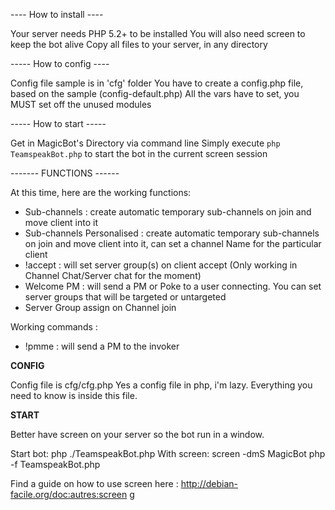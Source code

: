 ---- How to install ----

Your server needs PHP 5.2+ to be installed
You will also need screen to keep the bot alive
Copy all files to your server, in any directory



----- How to config ----

Config file sample is in 'cfg' folder
You have to create a config.php file, based on the sample (config-default.php)
All the vars have to set, you MUST set off the unused modules


----- How to start -----

Get in MagicBot's Directory via command line
Simply execute `php TeamspeakBot.php` to start the bot in the current screen session



------- FUNCTIONS ------

At this time, here are the working functions:

 * Sub-channels : create automatic temporary sub-channels on join and move client into it
 * Sub-channels Personalised : create automatic temporary sub-channels on join and move client into it, can set a channel Name for the particular client
 * !accept : will set server group(s) on client accept (Only working in Channel Chat/Server chat for the moment)
 * Welcome PM : will send a PM or Poke to a user connecting. You can set server groups that will be targeted or untargeted
 * Server Group assign on Channel join


Working commands :

 * !pmme : will send a PM to the invoker

**CONFIG**

Config file is cfg/cfg.php
Yes a config file in php, i'm lazy.
Everything you need to know is inside this file.


**START**

Better have screen on your server so the bot run in a window.

Start bot: php ./TeamspeakBot.php
With screen: screen -dmS MagicBot php -f TeamspeakBot.php

Find a guide on how to use screen here : http://debian-facile.org/doc:autres:screen
g